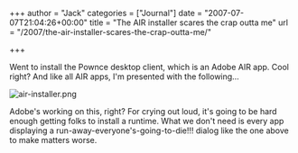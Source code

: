 +++
author = "Jack"
categories = ["Journal"]
date = "2007-07-07T21:04:26+00:00"
title = "The AIR installer scares the crap outta me"
url = "/2007/the-air-installer-scares-the-crap-outta-me/"

+++

Went to install the Pownce desktop client, which is an Adobe AIR app. Cool right? And like all AIR apps, I'm presented with the following&#8230;

![air-installer.png][1]

Adobe's working on this, right? For crying out loud, it's going to be hard enough getting folks to install a runtime. What we don't need is every app displaying a run-away-everyone's-going-to-die!!! dialog like the one above to make matters worse.

 [1]: files/air-installer.png